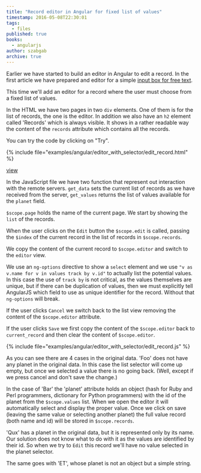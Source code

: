 ```yaml
---
title: "Record editor in Angular for fixed list of values"
timestamp: 2016-05-08T22:30:01
tags:
  - files
published: true
books:
  - angularjs
author: szabgab
archive: true
---
```



Earlier we have started to build an editor in Angular to edit a record. In the first article we have prepared
and editor for a simple [input box for free text](/record-editor-in-angular).

This time we'll add an editor for a record where the user must choose from a fixed list of values.


In the HTML we have two pages in two `div` elements. One of them is for the list of records, the
one is the editor. In addition we also have an `h2` element called 'Records' which is always visible.
It shows in a rather readable way the content of the `records` attribute which contains all the records.

You can try the code by clicking on "Try".

{% include file="examples/angular/editor_with_selector/edit_record.html" %}

[view](/examples/angular/editor_with_selector/edit_record.html)


In the JavaScript file we have two function that represent out interaction with the remote servers.
`get_data` sets the current list of records as we have received from the server, `get_values`
returns the list of values available for the `planet` field.

`$scope.page` holds the name of the current page. We start by showing the `list` of the records.

When the user clicks on the `Edit` button the `$scope.edit` is called, passing the `$index`
of the current record in the list of records in `$scope.records`.

We copy the content of the current record to `$scope.editor` and switch to the `editor` view.

We use an `ng-options` directive to show a `select` element and we use
`"v as v.name for v in values track by v.id"` to actually list the potential values.
In this case the use of `track by` is not critical, as the values themselves are unique,
but if there can be duplication of values, then we must explicitly tell AngularJS which field to use
as unique identifier for the record. Without that `ng-options` will break.

If the user clicks `Cancel` we switch back to the list view removing the content of the `$scope.editor` attribute.

If the user clicks `Save` we first copy the content of the `$scope.editor` back to `current_record`
and then clear the content of `$scope.editor`.

{% include file="examples/angular/editor_with_selector/edit_record.js" %}

As you can see there are 4 cases in the original data. 'Foo' does not have any planet in the original data.
In this case the list selector will come up empty, but once we selected a value there is no going back.
(Well, except if we press cancel and don't save the change.)

In the case of 'Bar' the 'planet' attribute holds an object (hash for Ruby and Perl programmers, dictionary for Python programmers) 
with the id of the planet from the `$scope.values` list. When we open the editor it will automatically select and display
the proper value.  Once we click on save (leaving the same value or selecting another planet) the full value record (both name and id)
will be stored in `$scope.records`.

'Qux' has a planet in the original data, but it is represented only by its name. Our solution does not know what to do with it
as the values are identified by their id. So when we try to `Edit` this record we'll have no value selected in the planet selector.

The same goes with 'ET', whose planet is not an object but a simple string.


